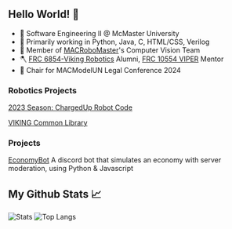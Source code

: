 ## Hello World!  👋
- 🏫 Software Engineering II @ McMaster University
- 🌱 Primarily working in Python, Java, C, HTML/CSS, Verilog
- 🤖 Member of [MACRoboMaster](https://github.com/macrobomaster)'s Computer Vision Team
- 🪓 [FRC 6854-Viking Robotics](https://github.com/FRC6854) Alumni, [FRC 10554 VIPER](https://github.com/frc10554) Mentor
- 💺 Chair for MACModelUN Legal Conference 2024

### Robotics Projects
[2023 Season: ChargedUp Robot Code](https://github.com/FRC6854/2023ChargedUpOfficial)

[VIKING Common Library](https://github.com/FRC6854/VIKING)

### Projects
[EconomyBot](https://github.com/At104/EconomyBot) A discord bot that simulates an economy with server moderation, using Python & Javascript

## My Github Stats 📈
![Stats](https://github-readme-stats-sooty-phi-13.vercel.app/api?username=At104&show_icons=true&theme=monokai) ![Top Langs](https://github-readme-stats-sooty-phi-13.vercel.app/api/top-langs/?username=At104)
